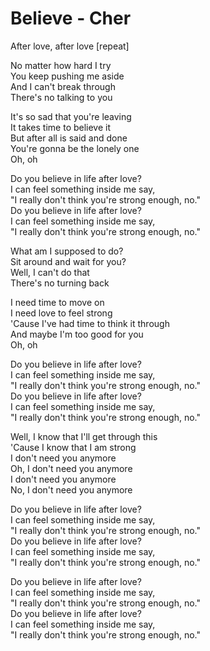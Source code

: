 # Believe - Cher

After love, after love [repeat]

No matter how hard I try\
You keep pushing me aside\
And I can't break through\
There's no talking to you

It's so sad that you're leaving\
It takes time to believe it\
But after all is said and done\
You're gonna be the lonely one\
Oh, oh

Do you believe in life after love?\
I can feel something inside me say,\
"I really don't think you're strong enough, no."\
Do you believe in life after love?\
I can feel something inside me say,\
"I really don't think you're strong enough, no."

What am I supposed to do?\
Sit around and wait for you?\
Well, I can't do that\
There's no turning back

I need time to move on\
I need love to feel strong\
'Cause I've had time to think it through\
And maybe I'm too good for you\
Oh, oh

Do you believe in life after love?\
I can feel something inside me say,\
"I really don't think you're strong enough, no."\
Do you believe in life after love?\
I can feel something inside me say,\
"I really don't think you're strong enough, no."

Well, I know that I'll get through this\
'Cause I know that I am strong\
I don't need you anymore\
Oh, I don't need you anymore\
I don't need you anymore\
No, I don't need you anymore

Do you believe in life after love?\
I can feel something inside me say,\
"I really don't think you're strong enough, no."\
Do you believe in life after love?\
I can feel something inside me say,\
"I really don't think you're strong enough, no."

Do you believe in life after love?\
I can feel something inside me say,\
"I really don't think you're strong enough, no."\
Do you believe in life after love?\
I can feel something inside me say,\
"I really don't think you're strong enough, no."